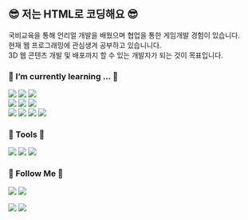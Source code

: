 <h2> 😎 저는 HTML로 코딩해요 😎 </h2>

국비교육을 통해 언리얼 개발을 배웠으며 협업을 통한 게임개발 경험이 있습니다.
<br>
현재 웹 프로그래밍에 관심생겨 공부하고 있습니니다.
<br>
3D 웹 콘텐츠 개발 및 배포까지 할 수 있는 개발자가 되는 것이 목표입니다. 

<h3 align="left">📜  I’m currently learning ... 📜</h3>
<p align="left">
  <img src="https://img.shields.io/badge/Python-3766AB?style=flat-square&logo=Python&logoColor=white"/></a>
  <img src="https://img.shields.io/badge/C++-00599C?style=flat-square&logo=C%2B%2B&logoColor=white"/></a>
  <img src="https://img.shields.io/badge/C-A8B9CC?style=flat-square&logo=C&logoColor=white"/></a>
  <br>
  <img src="https://img.shields.io/badge/Javascript-ffb13b?style=flat-square&logo=javascript&logoColor=white"/></a>
  <img src="https://img.shields.io/badge/CSS-1572B6?style=flat-square&logo=css3&logoColor=white"/></a>
  <img src="https://img.shields.io/badge/HTML5-E34F26?style=flat-square&logo=HTML5&logoColor=white"/></a>
  <br>
  <img src="https://img.shields.io/badge/MongoDB-47A248?style=flat-square&logo=MongoDB&logoColor=white"/></a>
  <img src="https://img.shields.io/badge/Node.js-339933?style=flat-square&logo=Node.js&logoColor=white"/></a>
  <img src="https://img.shields.io/badge/Express-000000?style=flat-square&logo=Express&logoColor=white"/></a>
  <img src="https://img.shields.io/badge/Three.js-000000?style=flat-square&logo=Three.js&logoColor=white"/></a>
  
<h3 align="left">🔨 Tools 🔨</h3>
<p align="left">
 <img src="https://img.shields.io/badge/Unreal Engine-0E1128?style=flat-square&logo=Unreal%20Engine&logoColor=white"/></a> 
 <img src="https://img.shields.io/badge/Visual Studio-5C2D91?style=flat-square&logo=Visual%20Studio&logoColor=white"/></a>
 <img src="https://img.shields.io/badge/VSCode-007ACC?style=flat-square&logo=Visual%20Studio%20Code&logoColor=white"/></a>
</p>

<h3 align="left"> 🙏 Follow Me 🙏 </h3>
<p align="left">
<a href="https://rectangular-grill-1e9.notion.site/YGL-VR7-faad8336b1a5433aaed532b1ce77c770"><img src="https://img.shields.io/badge/Notion%20Blog-000000?style=flat-square&logo=Notion&logoColor=white"/></a>
<a href="mailto:swagee7@naver.com"><img src="https://img.shields.io/badge/Contact%20to%20Mail-d14836?style=flat-square&logo=Gmail&logoColor=white&link=swagee7@naver.com"/></a>
</p>

<div>
<img src="https://github-readme-stats.vercel.app/api?username=parkdoy&hide_border=true&show_icons=true"/>
<img src="https://github-readme-stats.vercel.app/api/top-langs/?username=parkdoy&show_icons=true&langs_count=8&title_color=004386&hide_border=true&icon_color=004386&layout=compact"/>
</div>
